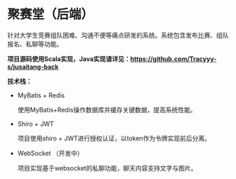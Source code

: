 # 聚赛堂（后端）

针对大学生竞赛组队困难、沟通不便等痛点研发的系统。系统包含发布比赛、组队报名、私聊等功能。

**项目源码使用Scala实现，Java实现请详见：<https://github.com/Tracyyy-s/jusaitang-back>**

**技术栈：**

- MyBatis + Redis

    使用MyBatis+Redis操作数据库并缓存关键数据，提高系统性能。

- Shiro + JWT
  
    项目使用shiro + JWT进行授权认证，以token作为令牌实现前后分离。


- WebSocket （开发中）

    项目实现基于websocket的私聊功能，聊天内容支持文字与图片。


